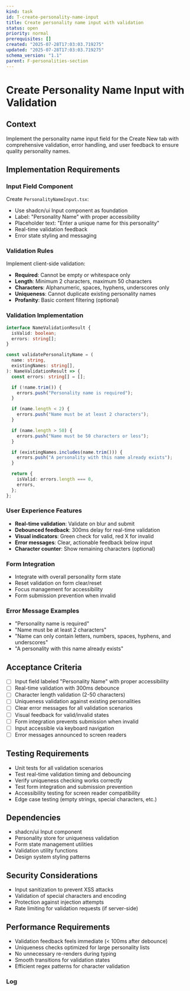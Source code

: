 ```yaml
---
kind: task
id: T-create-personality-name-input
title: Create personality name input with validation
status: open
priority: normal
prerequisites: []
created: "2025-07-28T17:03:03.719275"
updated: "2025-07-28T17:03:03.719275"
schema_version: "1.1"
parent: F-personalities-section
---
```


# Create Personality Name Input with Validation

## Context

Implement the personality name input field for the Create New tab with comprehensive validation, error handling, and user feedback to ensure quality personality names.

## Implementation Requirements

### Input Field Component

Create `PersonalityNameInput.tsx`:

- Use shadcn/ui Input component as foundation
- Label: "Personality Name" with proper accessibility
- Placeholder text: "Enter a unique name for this personality"
- Real-time validation feedback
- Error state styling and messaging

### Validation Rules

Implement client-side validation:

- **Required**: Cannot be empty or whitespace only
- **Length**: Minimum 2 characters, maximum 50 characters
- **Characters**: Alphanumeric, spaces, hyphens, underscores only
- **Uniqueness**: Cannot duplicate existing personality names
- **Profanity**: Basic content filtering (optional)

### Validation Implementation

```typescript
interface NameValidationResult {
  isValid: boolean;
  errors: string[];
}

const validatePersonalityName = (
  name: string,
  existingNames: string[],
): NameValidationResult => {
  const errors: string[] = [];

  if (!name.trim()) {
    errors.push("Personality name is required");
  }

  if (name.length < 2) {
    errors.push("Name must be at least 2 characters");
  }

  if (name.length > 50) {
    errors.push("Name must be 50 characters or less");
  }

  if (existingNames.includes(name.trim())) {
    errors.push("A personality with this name already exists");
  }

  return {
    isValid: errors.length === 0,
    errors,
  };
};
```

### User Experience Features

- **Real-time validation**: Validate on blur and submit
- **Debounced feedback**: 300ms delay for real-time validation
- **Visual indicators**: Green check for valid, red X for invalid
- **Error messages**: Clear, actionable feedback below input
- **Character counter**: Show remaining characters (optional)

### Form Integration

- Integrate with overall personality form state
- Reset validation on form clear/reset
- Focus management for accessibility
- Form submission prevention when invalid

### Error Message Examples

- "Personality name is required"
- "Name must be at least 2 characters"
- "Name can only contain letters, numbers, spaces, hyphens, and underscores"
- "A personality with this name already exists"

## Acceptance Criteria

- [ ] Input field labeled "Personality Name" with proper accessibility
- [ ] Real-time validation with 300ms debounce
- [ ] Character length validation (2-50 characters)
- [ ] Uniqueness validation against existing personalities
- [ ] Clear error messages for all validation scenarios
- [ ] Visual feedback for valid/invalid states
- [ ] Form integration prevents submission when invalid
- [ ] Input accessible via keyboard navigation
- [ ] Error messages announced to screen readers

## Testing Requirements

- Unit tests for all validation scenarios
- Test real-time validation timing and debouncing
- Verify uniqueness checking works correctly
- Test form integration and submission prevention
- Accessibility testing for screen reader compatibility
- Edge case testing (empty strings, special characters, etc.)

## Dependencies

- shadcn/ui Input component
- Personality store for uniqueness validation
- Form state management utilities
- Validation utility functions
- Design system styling patterns

## Security Considerations

- Input sanitization to prevent XSS attacks
- Validation of special characters and encoding
- Protection against injection attempts
- Rate limiting for validation requests (if server-side)

## Performance Requirements

- Validation feedback feels immediate (< 100ms after debounce)
- Uniqueness checks optimized for large personality lists
- No unnecessary re-renders during typing
- Smooth transitions for validation states
- Efficient regex patterns for character validation

### Log

